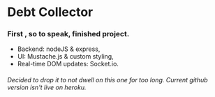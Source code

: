 # Debt Collector

### First , so to speak, finished project.
  * Backend: nodeJS & express,
  * UI: Mustache.js & custom styling,
  * Real-time DOM updates: Socket.io.
  
###### Decided to drop it to not dwell on this one for too long. Current github version isn't live on heroku.
